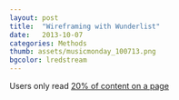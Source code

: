 ```yaml
---
layout: post
title:  "Wireframing with Wunderlist"
date:   2013-10-07
categories: Methods
thumb: assets/musicmonday_100713.png
bgcolor: lredstream
---
```


Users only read [20% of content on a page](http://www.nngroup.com/articles/how-little-do-users-read/)